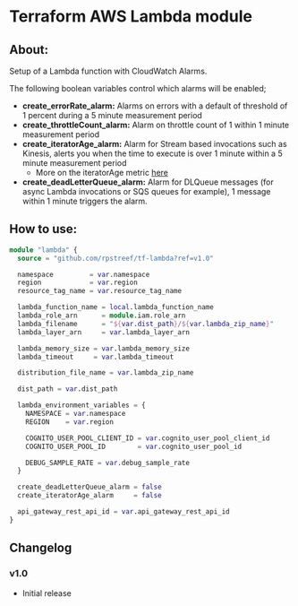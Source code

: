 # Terraform AWS Lambda module

## About:

Setup of a Lambda function with CloudWatch Alarms.

The following boolean variables control which alarms will be enabled;

- __create_errorRate_alarm:__  Alarms on errors with a default of threshold of 1 percent during a 5 minute measurement period
- __create_throttleCount_alarm:__ Alarm on throttle count of 1 within 1 minute measurement period
- __create_iteratorAge_alarm:__ Alarm for Stream based invocations such as Kinesis, alerts you when the time to execute is over 1 minute within a 5 minute measurement period
  - More on the iteratorAge metric [here](https://aws.amazon.com/premiumsupport/knowledge-center/lambda-iterator-age/)
- __create_deadLetterQueue_alarm:__ Alarm for DLQueue messages (for async Lambda invocations or SQS queues for example), 1 message within 1 minute triggers the alarm.

## How to use:

```terraform
module "lambda" {
  source = "github.com/rpstreef/tf-lambda?ref=v1.0"

  namespace         = var.namespace
  region            = var.region
  resource_tag_name = var.resource_tag_name

  lambda_function_name = local.lambda_function_name
  lambda_role_arn      = module.iam.role_arn
  lambda_filename      = "${var.dist_path}/${var.lambda_zip_name}"
  lambda_layer_arn     = var.lambda_layer_arn

  lambda_memory_size = var.lambda_memory_size
  lambda_timeout     = var.lambda_timeout

  distribution_file_name = var.lambda_zip_name

  dist_path = var.dist_path

  lambda_environment_variables = {
    NAMESPACE = var.namespace
    REGION    = var.region

    COGNITO_USER_POOL_CLIENT_ID = var.cognito_user_pool_client_id
    COGNITO_USER_POOL_ID        = var.cognito_user_pool_id

    DEBUG_SAMPLE_RATE = var.debug_sample_rate
  }

  create_deadLetterQueue_alarm = false
  create_iteratorAge_alarm     = false

  api_gateway_rest_api_id = var.api_gateway_rest_api_id
}

```

## Changelog

### v1.0
 - Initial release